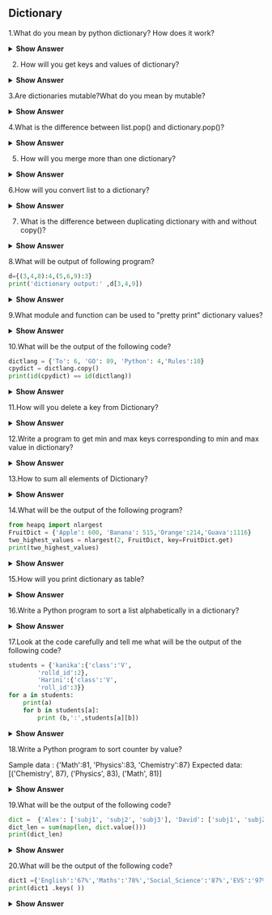 ## Dictionary

1.What do you mean by python dictionary? How does it work?

<details><summary> <b>Show Answer</b> </summary>
  
 - Python dictionary objects are data types that are enclosed in curly braces '{}' and havkey and value pairs and each pair is seperated by a comma(,).
 - Dictionary is mapped. Meaning since it has key and value pair, a meaningful key can save a lot of trouble for coders, like using an address key to save all the addresses, an id key for all id’s and so on.
  
**Example**:
  
```python  
user_info = {'name': 'Naveen', 'education': 'B.Tech', 'age': 23}
print("Variable user_info is a {}.".format(type(user_info)))
print(user_info)
print(user_info['name'])
```
  
**Output**:
  
Variable user_info is a <class 'dict'>.
  
{'name': 'Naveen', 'education': 'B.Tech', 'age': 23}
  
Naveen

  </details>
  
2. How will you get keys and values of dictionary?
  
<details><summary> <b>Show Answer</b> </summary>
  
- In dictionary comes with keys() method that will provides all list of the keys in dictionary.
  
**Example**:

```python  
user_info = {'name': 'Naveen', 'education': 'B.Tech', 'age': 23}
print(user_info.keys())
```
  
**Output**:
  
> dict_keys(['name','education','age'])

- In dictionary comes with values() method that will provides all list of the keys in dictionary.
  
**Example**:
  
```python  
user_info = {'name': 'Naveen', 'education': 'B.Tech', 'age': 23}
print(user_info.values())
```
  
**Output**:
  
dict_values(['Naveen', 'B.Tech', 23])

- In Dictionary using items() method that returns list consisting of key and value pair.
  
**Example**:
  
```python  
user_info = {'name': 'Naveen', 'education': 'B.Tech', 'age': 23}
print(user_info.items())
```
  
**Output**:
  
dict_items([('name', 'Naveen'), ('education', 'B.Tech'), ('age', 23)])
  
  </details>
  

3.Are dictionaries mutable?What do you mean by mutable?
  
<details><summary> <b>Show Answer</b> </summary>

 - Yes,the python dictionary is a mutalbe object.
 - Mutable means we can change,add or remove key-value pairs after assigning.
  
**Example**:
  
```python
student_info = dict({'id': 12,'nationality': 'China','data_enrolled': 2015,'gender': 'Male'})
print("Student info original: ", student_info)
student_info['gender'] = 'Female'
print("Student info after corrections: ", student_info)
```
  
**Output**:
  
Student info original:  {'id': 12, 'nationality': 'China', 'data_enrolled': 2015, 'gender': 'Male'}
Student info after corrections:  {'id': 12, 'nationality': 'China', 'data_enrolled': 2015, 'gender': 'Female'}
  
</details>
 
4.What is the difference between list.pop() and dictionary.pop()?
  
<details><summary> <b>Show Answer</b> </summary>
  
- The pop() method in list the last item in the list, however, the pop() method in the dictionary can remove a specified item. The dict.popitem() would be the equivalent of list.pop(). 
  
**Example**:
  
 ```python
recurrence_dict = {'current_location': 'Usa','job': 'sofware engineer','older_location': 'Canada'}
print("Before popping: ", recurrence_dict)
recurrence_dict.popitem()
print("After popping: ", recurrence_dict)
```
  
**Output**:
  
Before popping:  {'current_location': 'Bangaluru', 'job': 'sofware engineer', 'older_location': 'Chennai'}
  
After popping:  {'current_location': 'Bangaluru', 'job': 'sofware engineer'}
  
</details>

5. How will you merge more than one dictionary?
  
<details><summary> <b>Show Answer</b> </summary>
  
- In python dictionary can be merger as {**dict_1, **dict_2, …,**dict_n}.In python 3.9 its can be merged using "|" operator.
  
**Example**:
  
```python
dict_1 = {'name': 'Harini', 'age': 27, 'location': 'kerala'}
dict_2 = {'job': 'software engineer'}
# Merge dict using ** argument
dict_merged_1 = {**dict_1, **dict_2}
print("using ** argument :",dict_merged_1)
# Python 3.9 has new feature merge "|" operator
dict_merged_2 = dict_1 | dict_2
print("using | operator :",dict_merged_2)
```
  
**Output**:
  
using ** argument : {'name': 'Harini', 'age': 27, 'location': 'kerala', 'job': 'software engineer'}
  
using | operator : {'name': 'Harini', 'age': 27, 'location': 'kerala', 'job': 'software engineer'}

  </details>
  
6.How will you convert list to a dictionary?

<details><summary> <b>Show Answer</b> </summary>
  
- In python as you know dictionary has key and value pair but the list does not. So, some cases of converting lists into dictionaries are.
  
i)For loop and Zip with two lists
  
**Example**:

```python  
## List to dictionary
pets= ['dog','cat','guinea pig', 'parrot']
# Adding two list using zip and for loops
numbers =  [2,4,10,2]
pet_number_dict={}
for animal,num in zip(pets,numbers):
    pet_number_dict[animal]= num
print(pet_number_dict)
```python
  
**Output**:
  
{'dog': 2, 'cat': 4, 'guinea pig': 10, 'parrot': 2}

ii)Zip, Comprehension with two lists
  
**Example**:
  
```python
## List to dictionary
pets= ['dog','cat','guinea pig', 'parrot']
# Add different values  using zip  and comprehension
pet_number_dict_2 = {animal:num for animal,num in zip(pets,numbers)}
print(pet_number_dict_2)
```
  
**Output**:
  
{'dog': 2, 'cat': 4, 'guinea pig': 10, 'parrot': 2}

  </details>
  
7. What is the difference between duplicating dictionary with and without copy()?

<details><summary> <b>Show Answer</b> </summary>
- It means is dict_2 = dict_1 vs. dict_2 = dict_1.copy(). When you are duplicating a dictionary object without a copy() method, you are not creating a new dictionary but pointing to the same dictionary object. So, when you make changes in the duplicate list it changes the original one too.
  
**Example**:

```python  
list = {
'eggs': '1 karton',
'banana': '1 kg',
'milk': '1 ltr',
'sugar': '1 kg'
}
print("Original List before {}".format(list))
list_2 = list
list_2['salt'] = '1 kg'
print("Original List after duplication {}".format(list))
print("Are the memory address of two dicts same? {}".format(id(list) == id(list_2)))
```
  
**Output**:
  
Original List before {'eggs': '1 karton', 'banana': '1 kg', 'milk': '1 ltr', 'sugar': '1 kg'}
  
Original List after duplication {'eggs': '1 karton', 'banana': '1 kg', 'milk': '1 ltr', 'sugar': '1 kg', 'salt': '1 kg'}
  
Are the memory address of two dicts same? True
  
- Now we can do with copy() method.

```python
to_buy_list = {
    'eggs': '1 karton',
    'banana': '1 kg',
    'milk': '1 ltr',
    'sugar': '1 kg'
 
}
print("Original List before {}".format(to_buy_list))
to_buy_list_2 = to_buy_list.copy()
to_buy_list_2['salt'] = '1 kg'
print("Original List after duplication {}".format(to_buy_list))
print("Are the memory address of two dicts same? {}".format(
    id(to_buy_list) == id(to_buy_list_2)))
```
  
**Output**:
  
Original List before {'eggs': '1 karton', 'banana': '1 kg', 'milk': '1 ltr', 'sugar': '1 kg'}
  
Original List after duplication {'eggs': '1 karton', 'banana': '1 kg', 'milk': '1 ltr', 'sugar': '1 kg'}
  
Are the memory address of two dicts same? False
  
</details>
  

8.What will be output of following program?
  
```python
d={(3,4,8):4,(5,6,9):3}
print('dictionary output:' ,d[3,4,9])
```
  
<details><summary> <b>Show Answer</b> </summary>
  
**Output**:
  
print('dictionary output:',d[3,4,9])
  
KeyError: (3, 4,9)

  </details>
  
9.What module and function can be used to "pretty print" dictionary values?

<details><summary> <b>Show Answer</b> </summary>
  
- pprint is a python module that provides the capability to pretty print python data types.
- First, declare an array of dictionaries. After, pretty print it using the function pprint.pprint().
  
**Example**:
  
```python  
import pprint
dictionary = [
  {'Name': 'John', 'Age': '23', 'Country': 'USA'},
  {'Name': 'Jose', 'Age': '44', 'Country': 'Spain'},
  {'Name': 'Anne', 'Age': '29', 'Country': 'UK'},
  {'Name': 'Lee', 'Age': '35', 'Country': 'Japan'}
]
pprint.pprint(dictionary)
```
  
**Output**:
  
[{'Age': '23', 'Country': 'USA', 'Name': 'John'},
 {'Age': '44', 'Country': 'Spain', 'Name': 'Jose'},
 {'Age': '29', 'Country': 'UK', 'Name': 'Anne'},
 {'Age': '35', 'Country': 'Japan', 'Name': 'Lee'}]
  
  </details>
  
10.What will be the output of the following code?
  
```python  
dictlang = {'To': 6, 'GO': 89, 'Python': 4,'Rules':10}
cpydict = dictlang.copy()
print(id(cpydict) == id(dictlang))
```
  
<details><summary> <b>Show Answer</b> </summary>
  
**Output**:
  
False

  </details>
  
11.How will you delete a key from Dictionary?

<details><summary> <b>Show Answer</b> </summary>
  
- In python for that we can use del keyword to delete a key from dictionary.
  
**Example**:
  
```python  
fruitsDict = {'Apple': 100,'Orange': 200,'Banana': 400,'pomegranate':600}
if 'Apple' in fruitsDict: 
    del fruitsDict['Apple']
print('Dictionary after deleting key =',fruitsDict)
```
  
**Output**:
  
Dictionary after deleting key = {'Orange': 200, 'Banana': 400, 'pomegranate': 600}

</details>
  
12.Write a program to get min and max keys corresponding to min and max value in dictionary?

<details><summary> <b>Show Answer</b> </summary>
  
```python  
n = int(input("enter the number of values"))
FruitsDict = dict(input().split() for i in range(n))
print(FruitsDict)
print('min value key:',min(FruitsDict,key=FruitsDict.get))
print('max value key:',max(FruitsDict,key=FruitsDict.get))
```
  
**Output**: 
  
max and min values it's depends upon the user values

  </details>
  
13.How to sum all elements of Dictionary?

<details><summary> <b>Show Answer</b> </summary>
  
- In python using sum() method we can sum the dictionaries elements.
  
**Example**:
  
```python  
Fruit = {'Apple': 100, 'banana': 5,'orange':45,'Guava':60}
print('sum of dict elements = ',sum(Fruit.values()))
```
  
**Output**:
  
sum of dict elements = 210
  
  </details>

14.What will be the output of the following program?

```python  
from heapq import nlargest
FruitDict = {'Apple': 600, 'Banana': 515,'Orange':214,'Guava':1116} 
two_highest_values = nlargest(2, FruitDict, key=FruitDict.get)
print(two_highest_values) 
```
  
<details><summary> <b>Show Answer</b> </summary>
  
**Output**:
  
['Guava','Apple']
  
  </details>

15.How will you print dictionary as table?

<details><summary> <b>Show Answer</b> </summary>
  
```python  
Dict_tab = {'Students':['Rack','Jack','John'],'Fruit':['Apple','Banana','Orange'],'Subject':['Phy','Math','English']}
for row in zip(*([key] + (value) for key, value in sorted(Dict_tab.items()))):
    print(*row)
```
  
**Output**:
  
Fruit Students Subject
  
Apple Rack Phy
  
Banana Jack Math
  
Orange John English

  </details>
  
16.Write a Python program to sort a list alphabetically in a dictionary?

<details><summary> <b>Show Answer</b> </summary>
  
```python  
num = {'n1': [2, 3, 1], 'n2': [5, 1, 2], 'n3': [3, 2, 4]}
sorted_dict = {x: sorted(y) for x, y in num.items()}
print(sorted_dict)
```
  
**Output**:
  
{'n1': [1, 2, 3], 'n2': [1, 2, 5], 'n3': [2, 3, 4]}
  
  </details>

17.Look at the code carefully and tell me what will be the output of the following code?

```python
students = {'kanika':{'class':'V',
        'rolld_id':2},
        'Harini':{'class':'V',
        'roll_id':3}}
for a in students:
    print(a)
    for b in students[a]:
        print (b,':',students[a][b])
```
  
<details><summary> <b>Show Answer</b> </summary>
  
kanika
class : V
rolld_id : 2
Harini
class : V
roll_id : 3

  </details>
  
18.Write a Python program to sort counter by value?
  
Sample data : {'Math':81, 'Physics':83, 'Chemistry':87}
Expected data: [('Chemistry', 87), ('Physics', 83), ('Math', 81)]

<details><summary> <b>Show Answer</b> </summary>
  
```python  
from collections import Counter
x = Counter({'Math':81, 'Physics':83, 'Chemistry':87})
print(x.most_common())
```
  
**Output**:
  
[('Chemistry', 87), ('Physics', 83), ('Math', 81)]

  </details>
  
19.What will be the output of the following code?
  
```python  
dict =  {'Alex': ['subj1', 'subj2', 'subj3'], 'David': ['subj1', 'subj2']}
dict_len = sum(map(len, dict.value()))
print(dict_len)
```
  
<details><summary> <b>Show Answer</b> </summary>
  
**Output**:
  
AttributeError: 'dict' object has no attribute 'value'

  </details>
  
20.What will be the output of the following code?

```python  
dict1 ={'English':'67%','Maths':'78%','Social_Science':'87%','EVS':'97%'}
print(dict1 .keys( ))
```
  
<details><summary> <b>Show Answer</b> </summary>
  
**Output**:
  
> dict_keys(['English', 'Maths', 'Social_Science', 'EVS'])
  
  </details>
  
